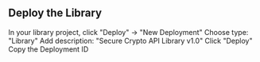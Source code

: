 ## Deploy the Library

In your library project, click "Deploy" → "New Deployment"
Choose type: "Library"
Add description: "Secure Crypto API Library v1.0"
Click "Deploy"
Copy the Deployment ID